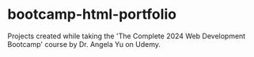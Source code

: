 # bootcamp-html-portfolio
Projects created while taking the 'The Complete 2024 Web Development Bootcamp' course by Dr. Angela Yu on Udemy.
